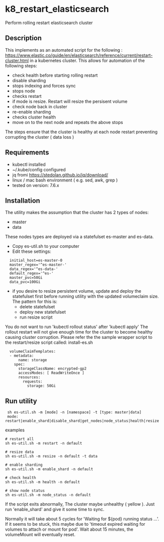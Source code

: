 # k8_restart_elasticsearch
Perform rolling restart elasticsearch cluster 

## Description

This implements as an automated script for the following : https://www.elastic.co/guide/en/elasticsearch/reference/current/restart-cluster.html in a kubernetes cluster. This allows for automation of the following steps:

- check health before starting rolling restart
- disable sharding
- stops indexing and forces sync
- stops node
- checks restart
- if mode is resize. Restart will resize the persisent volume
- check node back in cluster
- re-enable sharding
- checks cluster health
- move on to the next node and repeats the above stops

The steps ensure that the cluster is healthy at each node restart preventing corrupting the cluster ( data loss )

## Requirements
* kubectl installed
* ~/.kube/config configured
* jq fromi https://stedolan.github.io/jq/download/
* linux / mac bash environment ( e.g. sed, awk, grep )
* tested on version: 7.6.x

## Installation

The utility makes the assumption that the cluster has 2 types of nodes:
- master
- data 

These nodes types are deployed via a statefulset es-master and es-data.

- Copy es-util.sh to your computer
- Edit these settings:
```
  initial_host=es-master-0
  master_regex='^es-master-'
  data_regex='^es-data-'
  default_regex='^es-'
  master_pvc=50Gi
  data_pvc=100Gi
```
- if you desire to resize persistent volume, update and deploy the statefulset first before running utility  with the updated volumeclaim size. The pattern for this is:
  - delete statefulset
  - deploy new statefulset
  - run resize script

You do not want to run 'kubectl rollout status' after 'kubectl apply' The rollout restart will not give enough time for the cluster to become healthy causing cluster corruption.
Please refer the the sample wrapper script to the restart/resize script called: install-es.sh

```
  volumeClaimTemplates:
  - metadata:
      name: storage
    spec:
      storageClassName: encrypted-gp2
      accessModes: [ ReadWriteOnce ]
      resources:
        requests:
          storage: 50Gi
```

 
## Run utility


```
 sh es-util.sh -m [mode] -n [namespace] -t [type: master|data]
 mode: restart|enable_shard|disable_shard|get_nodes|node_status|health|resize
```

examples
```
# restart all
sh es-util.sh -m restart -n default

# resize data
sh es-util.sh -m resize -n default -t data

# enable sharding
sh es-util.sh -m enable_shard -n default

# check health
sh es-util.sh -m health -n default

# show node status
sh es-util.sh -m node_status -n default
```

If the script exits abnormally, The cluster maybe unhealthy ( yellow ). Just run 'enable_shard' and give it some time to sync.

Normally it will take about 5 cycles for 'Waiting for ${pod} running status ...'. If it seems to be stuck, this maybe due to 'timeout expired waiting for volumes to attach or mount for pod'. Wait about 15 minutes, the volumeMount will eventually reset.
